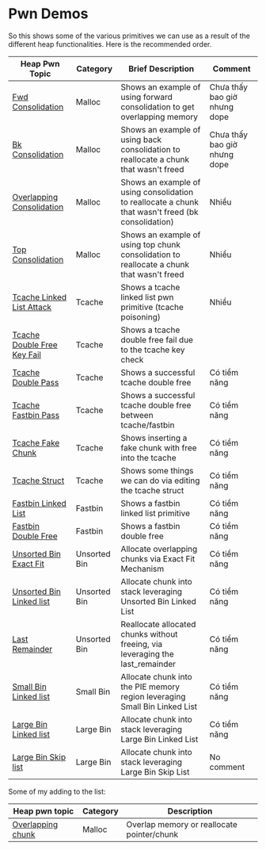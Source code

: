 # Pwn Demos

So this shows some of the various primitives we can use as a result of the different heap functionalities. Here is the recommended order.

| Heap Pwn Topic                                                          | Category     | Brief Description                                                                                  | Comment                      |
| ----------------------------------------------------------------------- | ------------ | -------------------------------------------------------------------------------------------------- | ---------------------------- |
| [Fwd Consolidation](malloc/fwd_consolidation/readme.md)                 | Malloc       | Shows an example of using forward consolidation to get overlapping memory                          | Chưa thấy bao giờ nhưng dope |
| [Bk Consolidation](malloc/bk_consolidation/readme.md)                   | Malloc       | Shows an example of using back consolidation to reallocate a chunk that wasn't freed               | Chưa thấy bao giờ nhưng dope |
| [Overlapping Consolidation](malloc/overlapping_consolidation/readme.md) | Malloc       | Shows an example of using consolidation to reallocate a chunk that wasn't freed (bk consolidation) | Nhiều                        |
| [Top Consolidation](malloc/top_consolidation/readme.md)                 | Malloc       | Shows an example of using top chunk consolidation to reallocate a chunk that wasn't freed          | Nhiều                        |
| [Tcache Linked List Attack](tcache/tcache_linked_list/readme.md)        | Tcache       | Shows a tcache linked list pwn primitive (tcache poisoning)                                        | Nhiều                        |
| [Tcache Double Free Key Fail](tcache/tcache_double_free_fail/readme.md) | Tcache       | Shows a tcache double free fail due to the tcache key check                                        |                              |
| [Tcache Double Pass](tcache/tcache_double_pass/readme.md)               | Tcache       | Shows a successful tcache double free                                                              | Có tiềm năng                 |
| [Tcache Fastbin Pass](tcache/tcache_fastbin_double/readme.md)           | Tcache       | Shows a successful tcache double free between tcache/fastbin                                       | Có tiềm năng                 |
| [Tcache Fake Chunk](tcache/tcache_fake_chunk/readme.md)                 | Tcache       | Shows inserting a fake chunk with free into the tcache                                             | Có tiềm năng                 |
| [Tcache Struct](tcache/tcache_struct/readme.md)                         | Tcache       | Shows some things we can do via editing the tcache struct                                          | Có tiềm năng                 |
| [Fastbin Linked List](fastbin/fastbin_linked/readme.md)                 | Fastbin      | Shows a fastbin linked list primitive                                                              | Có tiềm năng                 |
| [Fastbin Double Free](fastbin/fastbin_double/readme.md)                 | Fastbin      | Shows a fastbin double free                                                                        | Có tiềm năng                 |
| [Unsorted Bin Exact Fit](unsorted_bin/exact_fit/readme.md)              | Unsorted Bin | Allocate overlapping chunks via Exact Fit Mechanism                                                | Có tiềm năng                 |
| [Unsorted Bin Linked list](unsorted_bin/unsorted_linked/readme.md)      | Unsorted Bin | Allocate chunk into stack leveraging Unsorted Bin Linked List                                      | Có tiềm năng                 |
| [Last Remainder](unsorted_bin/last_remainder/readme.md)                 | Unsorted Bin | Reallocate allocated chunks without freeing, via leveraging the last_remainder                     | Có tiềm năng                 |
| [Small Bin Linked list](small_bin/linked_list/readme.md)                | Small Bin    | Allocate chunk into the PIE memory region leveraging Small Bin Linked List                         | Có tiềm năng                 |
| [Large Bin Linked list](large_bin/linked_list/readme.md)                | Large Bin    | Allocate chunk into stack leveraging Large Bin Linked List                                         | Có tiềm năng                 |
| [Large Bin Skip list](large_bin/skiplist/readme.md)                     | Large Bin    | Allocate chunk into stack leveraging Large Bin Skip List                                           | No comment                   |

Some of my adding to the list:

| Heap pwn topic | Category | Description |
| ------------------------ | ------------ | --------------------------- | 
| [Overlapping chunk](my_adding/malloc/overlapping_chunk.md)| Malloc | Overlap memory or reallocate pointer/chunk |
